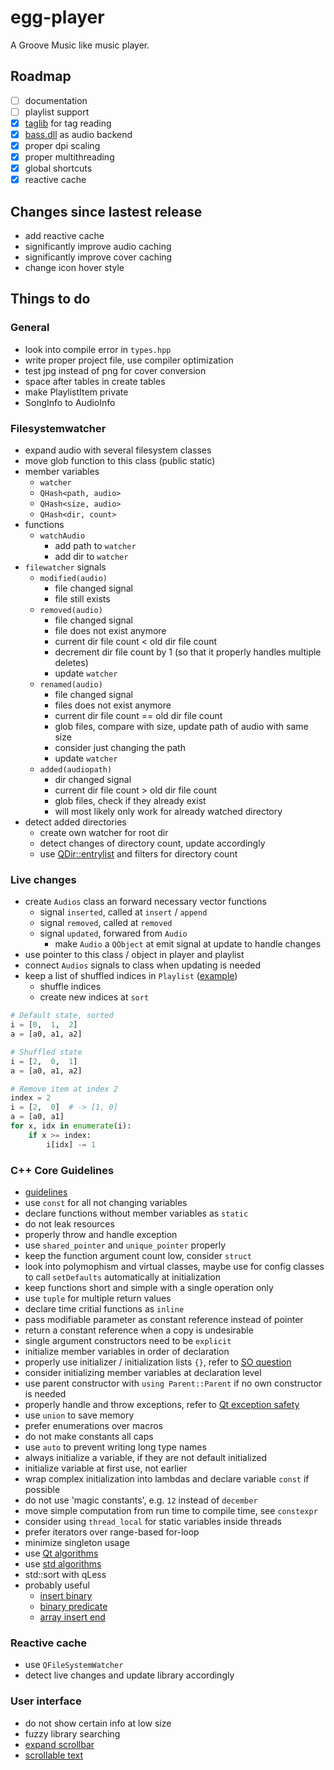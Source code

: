 # egg-player
A Groove Music like music player.

## Roadmap
- [ ] documentation
- [ ] playlist support
- [x] [taglib](https://github.com/taglib/taglib) for tag reading
- [x] [bass.dll](http://www.un4seen.com/) as audio backend
- [x] proper dpi scaling
- [x] proper multithreading
- [x] global shortcuts
- [x] reactive cache

## Changes since lastest release
- add reactive cache
- significantly improve audio caching
- significantly improve cover caching 
- change icon hover style

## Things to do

### General
- look into compile error in `types.hpp`
- write proper project file, use compiler optimization
- test jpg instead of png for cover conversion
- space after tables in create tables
- make PlaylistItem private
- SongInfo to AudioInfo

### Filesystemwatcher
- expand audio with several filesystem classes
- move glob function to this class (public static)
- member variables
    - `watcher`
    - `QHash<path, audio>`
    - `QHash<size, audio>`
    - `QHash<dir, count>`
- functions
    - `watchAudio`
        - add path to `watcher`
        - add dir to `watcher`
 - `filewatcher` signals
    - `modified(audio)`
        - file changed signal
        - file still exists
    - `removed(audio)`
        - file changed signal
        - file does not exist anymore
        - current dir file count < old dir file count
        - decrement dir file count by 1 (so that it properly handles multiple deletes)
        - update `watcher`
    - `renamed(audio)`
        - file changed signal
        - files does not exist anymore
        - current dir file count == old dir file count
        - glob files, compare with size, update path of audio with same size
        - consider just changing the path
        - update `watcher`
    - `added(audiopath)`
        - dir changed signal
        - current dir file count > old dir file count
        - glob files, check if they already exist
        - will most likely only work for already watched directory
- detect added directories
    - create own watcher for root dir
    - detect changes of directory count, update accordingly
    - use [QDir::entrylist](http://doc.qt.io/qt-5/qdir.html#entryList) and filters for directory count

### Live changes
- create `Audios` class an forward necessary vector functions
    - signal `inserted`, called at `insert` / `append`
    - signal `removed`, called at `removed`
    - signal `updated`, forwared from `Audio`
        - make `Audio` a `QObject` at emit signal at update to handle changes
- use pointer to this class / object in player and playlist
- connect `Audios` signals to class when updating is needed
- keep a list of shuffled indices in `Playlist` ([example](https://stackoverflow.com/a/16968081/7057528))
    - shuffle indices
    - create new indices at `sort`

```python
# Default state, sorted
i = [0,  1,  2]
a = [a0, a1, a2]

# Shuffled state
i = [2,  0,  1]
a = [a0, a1, a2]

# Remove item at index 2
index = 2
i = [2,  0]  # -> [1, 0]
a = [a0, a1]
for x, idx in enumerate(i):
    if x >= index:
        i[idx] -= 1
```

### C++ Core Guidelines
- [guidelines](https://github.com/isocpp/CppCoreGuidelines)
- use `const` for all not changing variables
- declare functions without member variables as `static`
- do not leak resources
- properly throw and handle exception
- use `shared_pointer` and `unique_pointer` properly
- keep the function argument count low, consider `struct`
- look into polymophism and virtual classes, maybe use for config classes to call `setDefaults` automatically at initialization
- keep functions short and simple with a single operation only
- use `tuple` for multiple return values
- declare time critial functions as `inline`
- pass modifiable parameter as constant reference instead of pointer
- return a constant reference when a copy is undesirable
- single argument constructors need to be `explicit`
- initialize member variables in order of declaration
- properly use initializer / initialization lists `{}`, refer to [SO question](https://stackoverflow.com/questions/18222926/why-is-list-initialization-using-curly-braces-better-than-the-alternatives)
- consider initializing member variables at declaration level
- use parent constructor with `using Parent::Parent` if no own constructor is needed
- properly handle and throw exceptions, refer to [Qt exception safety](http://doc.qt.io/qt-5/exceptionsafety.html)
- use `union` to save memory
- prefer enumerations over macros
- do not make constants all caps
- use `auto` to prevent writing long type names
- always initialize a variable, if they are not default initialized
- initialize variable at first use, not earlier
- wrap complex initialization into lambdas and declare variable `const` if possible
- do not use 'magic constants', e.g. `12` instead of `december`
- move simple computation from run time to compile time, see `constexpr`
- consider using `thread_local` for static variables inside threads
- prefer iterators over range-based for-loop
- minimize singleton usage
- use [Qt algorithms](http://doc.qt.io/qt-5/qtalgorithms.html)
- use [std algorithms](http://www.cplusplus.com/reference/algorithm/)
- std::sort with qLess<T>
- probably useful
    - [insert binary](https://stackoverflow.com/a/25524075/7057528)
    - [binary predicate](https://stackoverflow.com/a/4269392/7057528)
    - [array insert end](https://stackoverflow.com/a/5961066/7057528)

### Reactive cache
- use `QFileSystemWatcher`
- detect live changes and update library accordingly
  
### User interface
- do not show certain info at low size
- fuzzy library searching
- [expand scrollbar](https://stackoverflow.com/a/23677355/7057528)
- [scrollable text](https://stackoverflow.com/a/10655396/7057528)